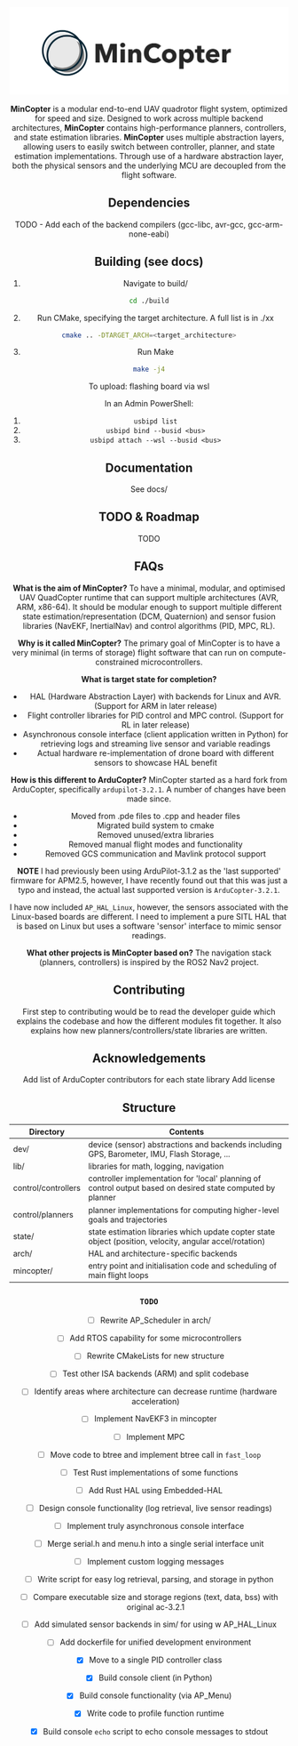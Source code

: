 <div align="center">
<picture>
    <img src="./docs/mincopter-logo.png">
</picture>

**MinCopter** is a modular end-to-end UAV quadrotor flight system, optimized for speed and size. Designed to work across multiple backend architectures, **MinCopter** contains high-performance planners, controllers, and state estimation libraries. **MinCopter** uses multiple abstraction layers, allowing users to easily switch between controller, planner, and state estimation implementations. Through use of a hardware abstraction layer, both the physical sensors and the underlying MCU are decoupled from the flight software.

## Dependencies
TODO - Add each of the backend compilers (gcc-libc, avr-gcc, gcc-arm-none-eabi)

## Building (see docs)
1. Navigate to build/
```bash
cd ./build
```

2. Run CMake, specifying the target architecture. A full list is in ./xx
```bash
cmake .. -DTARGET_ARCH=<target_architecture>
```

3. Run Make
```bash
make -j4
```

To upload: flashing board via wsl

In an Admin PowerShell:
1. `usbipd list`
2. `usbipd bind --busid <bus>`
3. `usbipd attach --wsl --busid <bus>`

## Documentation 
See docs/

## TODO & Roadmap
TODO

## FAQs
**What is the aim of MinCopter?**
To have a minimal, modular, and optimised UAV QuadCopter runtime that can support multiple architectures (AVR, ARM, x86-64). It should be modular enough to support multiple different state estimation/representation (DCM, Quaternion) and sensor fusion libraries (NavEKF, InertialNav) and control algorithms (PID, MPC, RL).

**Why is it called MinCopter?**
The primary goal of MinCopter is to have a very minimal (in terms of storage) flight software that can run on compute-constrained microcontrollers.

**What is target state for completion?**
- HAL (Hardware Abstraction Layer) with backends for Linux and AVR. (Support for ARM in later release)
- Flight controller libraries for PID control and MPC control. (Support for RL in later release)
- Asynchronous console interface (client application written in Python) for retrieving logs and streaming live sensor and variable readings
- Actual hardware re-implementation of drone board with different sensors to showcase HAL benefit

**How is this different to ArduCopter?**
MinCopter started as a hard fork from ArduCopter, specifically `ardupilot-3.2.1`. A number of changes have been made since.
- Moved from .pde files to .cpp and header files
- Migrated build system to cmake
- Removed unused/extra libraries
- Removed manual flight modes and functionality
- Removed GCS communication and Mavlink protocol support

**NOTE**
I had previously been using ArduPilot-3.1.2 as the 'last supported' firmware for APM2.5, however, I have recently found out that this was just a typo and instead, the actual last supported version is `ArduCopter-3.2.1`.

I have now included `AP_HAL_Linux`, however, the sensors associated with the Linux-based boards are different. I need to implement a pure SITL HAL that is based on Linux but uses a software 'sensor' interface to mimic sensor readings.

**What other projects is MinCopter based on?**
The navigation stack (planners, controllers) is inspired by the ROS2 Nav2 project.

## Contributing
First step to contributing would be to read the developer guide which explains the codebase and how the different modules fit together. It also explains how new planners/controllers/state libraries are written.

## Acknowledgements
Add list of ArduCopter contributors for each state library
Add license

## Structure
| Directory | Contents | 
| --- | --- | 
| dev/ | device (sensor) abstractions and backends including GPS, Barometer, IMU, Flash Storage, ... |
| lib/ | libraries for math, logging, navigation |
| control/controllers | controller implementation for 'local' planning of control output based on desired state computed by planner |
| control/planners | planner implementations for computing higher-level goals and trajectories |
| state/ | state estimation libraries which update copter state object (position, velocity, angular accel/rotation) |
| arch/ | HAL and architecture-specific backends |
| mincopter/ | entry point and initialisation code and scheduling of main flight loops |

### `TODO`
- [ ] Rewrite AP_Scheduler in arch/
- [ ] Add RTOS capability for some microcontrollers
- [ ] Rewrite CMakeLists for new structure
- [ ] Test other ISA backends (ARM) and split codebase
- [ ] Identify areas where architecture can decrease runtime (hardware acceleration)
- [ ] Implement NavEKF3 in mincopter
- [ ] Implement MPC
- [ ] Move code to btree and implement btree call in `fast_loop`
- [ ] Test Rust implementations of some functions
- [ ] Add Rust HAL using Embedded-HAL
- [ ] Design console functionality (log retrieval, live sensor readings)
- [ ] Implement truly asynchronous console interface
- [ ] Merge serial.h and menu.h into a single serial interface unit
- [ ] Implement custom logging messages
- [ ] Write script for easy log retrieval, parsing, and storage in python
- [ ] Compare executable size and storage regions (text, data, bss) with original ac-3.2.1
- [ ] Add simulated sensor backends in sim/ for using w AP\_HAL\_Linux
- [ ] Add dockerfile for unified development environment
- [x] Move to a single PID controller class
- [x] Build console client (in Python)
- [x] Build console functionality (via AP\_Menu)
- [x] Write code to profile function runtime
- [x] Build console `echo` script to echo console messages to stdout


